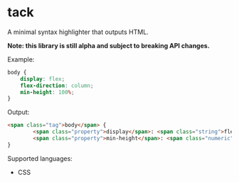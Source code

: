 # tack

A minimal syntax highlighter that outputs HTML.

**Note: this library is still alpha and subject to breaking API changes.** 

Example:
```css
body {
	display: flex;
	flex-direction: column;
	min-height: 100%;
}
```

Output:
```html
<span class="tag">body</span> {
        <span class="property">display</span>: <span class="string">flex</span>;
        <span class="property">min-height</span>: <span class="numeric">100%</span>;
}
```

Supported languages:
 - CSS
